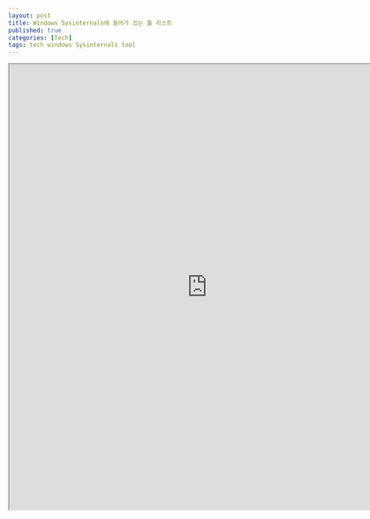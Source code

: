 ```yaml
---
layout: post
title: Windows Sysinternals에 들어가 있는 툴 리스트
published: true
categories: [Tech]
tags: tech windows Sysinternals tool
---
```

<iframe width="800" height="900" src="https://docs.google.com/document/d/e/2PACX-1vQW5oCV_0qqdWDJXiWTwOZH7eBaB0Y0kAI9l2-xHq3-QWqdqi6xJIGoBxJBiBJamIhVvyjDifE8qQ5I/pub?embedded=true"></iframe>  
    
